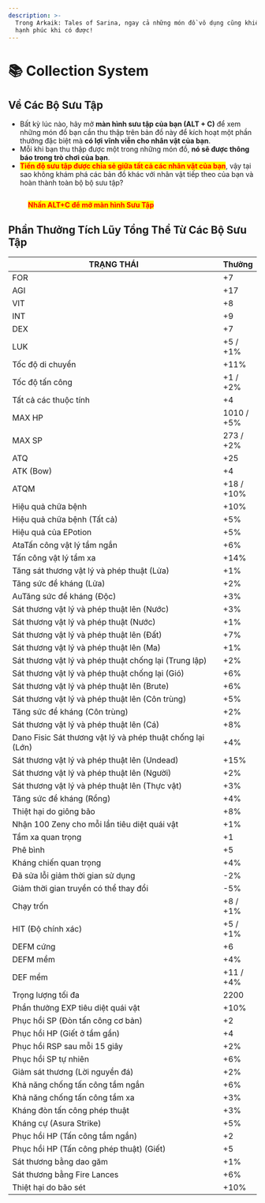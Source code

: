 ```yaml
---
description: >-
  Trong Arkaik: Tales of Sarina, ngay cả những món đồ vô dụng cũng khiến bạn
  hạnh phúc khi có được!
---
```


# 📚 Collection System

## **Về Các Bộ Sưu Tập**

* Bất kỳ lúc nào, hãy mở **màn hình sưu tập của bạn (ALT + C)** để xem những món đồ bạn cần thu thập trên bản đồ này để kích hoạt một phần thưởng đặc biệt mà **có lợi vĩnh viễn cho nhân vật của bạn**.
* Mỗi khi bạn thu thập được một trong những món đồ, **nó sẽ được thông báo trong trò chơi của bạn**.
* <mark style="color:red;">**Tiến độ sưu tập được chia sẻ giữa tất cả các nhân vật của bạn**</mark>, vậy tại sao không khám phá các bản đồ khác với nhân vật tiếp theo của bạn và hoàn thành toàn bộ bộ sưu tập?

<figure><img src="../.gitbook/assets/Cole2 (1).png" alt=""><figcaption><p><mark style="color:red;"><strong>Nhấn ALT+C để mở màn hình Sưu Tập</strong></mark></p></figcaption></figure>

## **Phần Thưởng Tích Lũy Tổng Thể Từ Các Bộ Sưu Tập**



<table><thead><tr><th width="462">TRẠNG THÁI</th><th>Thưởng</th></tr></thead><tbody><tr><td>FOR</td><td>+7</td></tr><tr><td>AGI</td><td>+17</td></tr><tr><td>VIT</td><td>+8</td></tr><tr><td>INT</td><td>+9</td></tr><tr><td>DEX</td><td>+7</td></tr><tr><td>LUK</td><td>+5 / +1%</td></tr><tr><td>Tốc độ di chuyển</td><td>+11%</td></tr><tr><td>Tốc độ tấn công</td><td>+1 / +2%</td></tr><tr><td>Tất cả các thuộc tính</td><td>+4</td></tr><tr><td>MAX HP</td><td>1010 / +5%</td></tr><tr><td>MAX SP</td><td>273 / +2%</td></tr><tr><td>ATQ</td><td>+25</td></tr><tr><td>ATK (Bow)</td><td>+4</td></tr><tr><td>ATQM</td><td>+18 / +10%</td></tr><tr><td>Hiệu quả chữa bệnh</td><td>+10%</td></tr><tr><td>Hiệu quả chữa bệnh (Tất cả)</td><td>+5%</td></tr><tr><td>Hiệu quả của EPotion</td><td>+5%</td></tr><tr><td>AtaTấn công vật lý tầm ngắn</td><td>+6%</td></tr><tr><td>Tấn công vật lý tầm xa</td><td>+14%</td></tr><tr><td>Tăng sát thương vật lý và phép thuật (Lửa)</td><td>+1%</td></tr><tr><td>Tăng sức đề kháng (Lửa)</td><td>+2%</td></tr><tr><td>AuTăng sức đề kháng (Độc)</td><td>+3%</td></tr><tr><td>Sát thương vật lý và phép thuật lên (Nước)</td><td>+3%</td></tr><tr><td>Sát thương vật lý và phép thuật (Nước)</td><td>+1%</td></tr><tr><td>Sát thương vật lý và phép thuật lên (Đất)</td><td>+7%</td></tr><tr><td>Sát thương vật lý và phép thuật lên (Ma)</td><td>+1%</td></tr><tr><td>Sát thương vật lý và phép thuật chống lại (Trung lập)</td><td>+2%</td></tr><tr><td>Sát thương vật lý và phép thuật chống lại (Gió)</td><td>+6%</td></tr><tr><td>Sát thương vật lý và phép thuật lên (Brute)</td><td>+6%</td></tr><tr><td>Sát thương vật lý và phép thuật lên (Côn trùng)</td><td>+5%</td></tr><tr><td>Tăng sức đề kháng (Côn trùng)</td><td>+2%</td></tr><tr><td>Sát thương vật lý và phép thuật lên (Cá)</td><td>+8%</td></tr><tr><td>Dano Fisic Sát thương vật lý và phép thuật chống lại (Lớn)</td><td>+4%</td></tr><tr><td>Sát thương vật lý và phép thuật lên (Undead)</td><td>+15%</td></tr><tr><td>Sát thương vật lý và phép thuật lên (Người)</td><td>+2%</td></tr><tr><td>Sát thương vật lý và phép thuật lên (Thực vật)</td><td>+3%</td></tr><tr><td>Tăng sức đề kháng (Rồng)</td><td>+4%</td></tr><tr><td>Thiệt hại do giông bão</td><td>+8%</td></tr><tr><td>Nhận 100 Zeny cho mỗi lần tiêu diệt quái vật</td><td>+1%</td></tr><tr><td>Tầm xa quan trọng</td><td>+1</td></tr><tr><td>Phê bình</td><td>+5</td></tr><tr><td>Kháng chiến quan trọng</td><td>+4%</td></tr><tr><td>Đã sửa lỗi giảm thời gian sử dụng</td><td>-2%</td></tr><tr><td>Giảm thời gian truyền có thể thay đổi</td><td>-5%</td></tr><tr><td>Chạy trốn</td><td>+8 / +1%</td></tr><tr><td>HIT (Độ chính xác)</td><td>+5 / +1%</td></tr><tr><td>DEFM cứng</td><td>+6</td></tr><tr><td>DEFM mềm</td><td>+4%</td></tr><tr><td>DEF mềm</td><td>+11 / +4%</td></tr><tr><td>Trọng lượng tối đa</td><td>2200</td></tr><tr><td>Phần thưởng EXP tiêu diệt quái vật</td><td>+10%</td></tr><tr><td>Phục hồi SP (Đòn tấn công cơ bản)</td><td>+2</td></tr><tr><td>Phục hồi HP (Giết ở tầm gần)</td><td>+4</td></tr><tr><td>Phục hồi RSP sau mỗi 15 giây</td><td>+2%</td></tr><tr><td>Phục hồi SP tự nhiên</td><td>+6%</td></tr><tr><td>Giảm sát thương (Lời nguyền đá)</td><td>+2%</td></tr><tr><td>Khả năng chống tấn công tầm ngắn</td><td>+6%</td></tr><tr><td>Khả năng chống tấn công tầm xa</td><td>+3%</td></tr><tr><td>Kháng đòn tấn công phép thuật</td><td>+3%</td></tr><tr><td>Kháng cự (Asura Strike)</td><td>+5%</td></tr><tr><td>Phục hồi HP (Tấn công tầm ngắn)</td><td>+2</td></tr><tr><td>Phục hồi HP (Tấn công phép thuật) (Giết)</td><td>+5</td></tr><tr><td>Sát thương bằng dao găm</td><td>+1%</td></tr><tr><td>Sát thương bằng Fire Lances</td><td>+6%</td></tr><tr><td>Thiệt hại do bão sét</td><td>+10%</td></tr></tbody></table>

